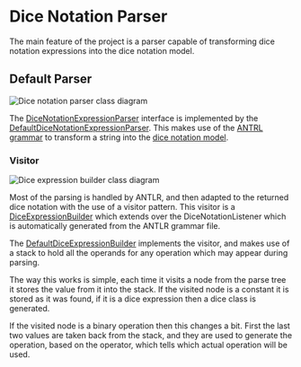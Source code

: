 # Dice Notation Parser

The main feature of the project is a parser capable of transforming dice notation expressions into the dice notation model.

## Default Parser

![Dice notation parser class diagram][dice_notation_parser-class_diagram]

The [DiceNotationExpressionParser][dice_notation_parser] interface is implemented by the [DefaultDiceNotationExpressionParser][default_dice_notation_parser]. This makes use of the [ANTRL grammar][grammar-doc] to transform a string into the [dice notation model][dice_notation_model-doc].

### Visitor

![Dice expression builder class diagram][dice_expression_builder-class_diagram]

Most of the parsing is handled by ANTLR, and then adapted to the returned dice notation with the use of a visitor pattern. This visitor is a [DiceExpressionBuilder][dice_expression_buider] which extends over the DiceNotationListener which is automatically generated from the ANTLR grammar file.

The [DefaultDiceExpressionBuilder][default_dice_expression_buider] implements the visitor, and makes use of  a stack to hold all the operands for any operation which may appear during parsing.

The way this works is simple, each time it visits a node from the parse tree it stores the value from it into the stack. If the visited node is a constant it is stored as it was found, if it is a dice expression then a dice class is generated.

If the visited node is a binary operation then this changes a bit. First the last two values are taken back from the stack, and they are used to generate the operation, based on the operator, which tells which actual operation will be used.

[dice_notation_parser]: ./apidocs/com/bernardomg/tabletop/dice/parser/DiceNotationExpressionParser.html
[default_dice_notation_parser]: ./apidocs/com/bernardomg/tabletop/dice/parser/DefaultDiceNotationExpressionParser.html
[dice_expression_buider]: ./apidocs/com/bernardomg/tabletop/dice/parser/listener/DiceExpressionBuilder.html
[default_dice_expression_buider]: ./apidocs/com/bernardomg/tabletop/dice/parser/listener/DefaultDiceExpressionBuilder.html

[dice_notation_parser-class_diagram]: ./images/dice_notation_parser_class_diagram.png
[dice_expression_builder-class_diagram]: ./images/dice_expression_builder_class_diagram.png

[grammar-doc]: ./grammar.html
[dice_notation_model-doc]: ./notation.html
